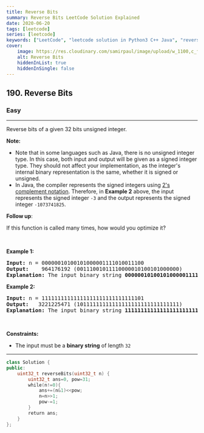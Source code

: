 ```yaml
---
title: Reverse Bits
summary: Reverse Bits LeetCode Solution Explained
date: 2020-06-20
tags: [leetcode]
series: [leetcode]
keywords: ["LeetCode", "leetcode solution in Python3 C++ Java", "reverse-bits LeetCode Solution Explained"]
cover:
    image: https://res.cloudinary.com/samirpaul/image/upload/w_1100,c_fit,co_rgb:FFFFFF,l_text:Arial_75_bold:Reverse Bits - Solution Explained/problem-solving.webp
    alt: Reverse Bits
    hiddenInList: true
    hiddenInSingle: false
---
```



<h2>190. Reverse Bits</h2><h3>Easy</h3><hr><div><p>Reverse bits of a given 32 bits unsigned integer.</p>

<p><strong>Note:</strong></p>

<ul>
	<li>Note that in some languages such as Java, there is no unsigned integer type. In this case, both input and output will be given as a signed integer type. They should not affect your implementation, as the integer's internal binary representation is the same, whether it is signed or unsigned.</li>
	<li>In Java,&nbsp;the compiler represents the signed integers using <a href="https://en.wikipedia.org/wiki/Two%27s_complement" target="_blank">2's complement notation</a>. Therefore, in <strong>Example 2</strong>&nbsp;above, the input represents the signed integer <code>-3</code>&nbsp;and the output represents the signed integer <code>-1073741825</code>.</li>
</ul>

<p><b>Follow up</b>:</p>

<p>If this function is called many times, how would you optimize it?</p>

<p>&nbsp;</p>
<p><strong>Example 1:</strong></p>

<pre><strong>Input:</strong> n = 00000010100101000001111010011100
<strong>Output:</strong>    964176192 (00111001011110000010100101000000)
<strong>Explanation: </strong>The input binary string <strong>00000010100101000001111010011100</strong> represents the unsigned integer 43261596, so return 964176192 which its binary representation is <strong>00111001011110000010100101000000</strong>.
</pre>

<p><strong>Example 2:</strong></p>

<pre><strong>Input:</strong> n = 11111111111111111111111111111101
<strong>Output:</strong>   3221225471 (10111111111111111111111111111111)
<strong>Explanation: </strong>The input binary string <strong>11111111111111111111111111111101</strong> represents the unsigned integer 4294967293, so return 3221225471 which its binary representation is <strong>10111111111111111111111111111111</strong>.
</pre>

<p>&nbsp;</p>
<p><strong>Constraints:</strong></p>

<ul>
	<li>The input must be a <strong>binary string</strong> of length <code>32</code></li>
</ul>
</div>

---




```cpp
class Solution {
public:
    uint32_t reverseBits(uint32_t n) {
        uint32_t ans=0, pow=31;
        while(n!=0){
            ans+=(n&1)<<pow;
            n=n>>1;
            pow-=1;
        }
        return ans;
    }
};

```
